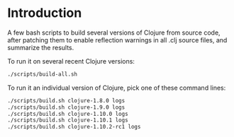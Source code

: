 # Introduction

A few bash scripts to build several versions of Clojure from source
code, after patching them to enable reflection warnings in all .clj
source files, and summarize the results.

To run it on several recent Clojure versions:

```bash
./scripts/build-all.sh
```

To run it an individual version of Clojure, pick one of these command
lines:

```bash
./scripts/build.sh clojure-1.8.0 logs
./scripts/build.sh clojure-1.9.0 logs
./scripts/build.sh clojure-1.10.0 logs
./scripts/build.sh clojure-1.10.1 logs
./scripts/build.sh clojure-1.10.2-rc1 logs
```
